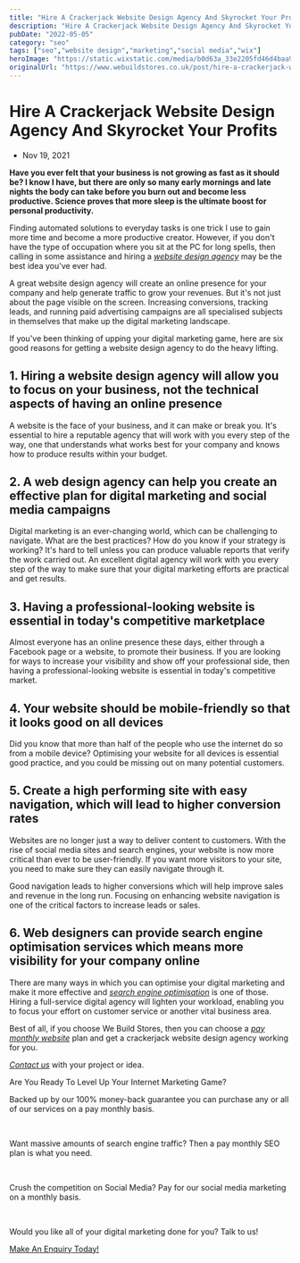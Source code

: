 ```yaml
---
title: "Hire A Crackerjack Website Design Agency And Skyrocket Your Profits"
description: "Hire A Crackerjack Website Design Agency And Skyrocket Your Profits"
pubDate: "2022-05-05"
category: "seo"
tags: ["seo","website design","marketing","social media","wix"]
heroImage: "https://static.wixstatic.com/media/b0d63a_33e2205fd46d4baa968c35f7286b60fb~mv2.jpg/v1/fill/w_740,h_420,al_c,q_90,usm_0.66_1.00_0.01,enc_avif,quality_auto/b0d63a_33e2205fd46d4baa968c35f7286b60fb~mv2.jpg"
originalUrl: "https://www.webuildstores.co.uk/post/hire-a-crackerjack-website-design-agency-and-skyrocket-your-profits"
---
```



# Hire A Crackerjack Website Design Agency And Skyrocket Your Profits

 * Nov 19, 2021


**Have you ever felt that your business is not growing as fast as it should be? I know I have, but there are only so many early mornings and late nights the body can take before you burn out and become less productive. Science proves that more sleep is the ultimate boost for personal productivity.**


Finding automated solutions to everyday tasks is one trick I use to gain more time and become a more productive creator. However, if you don't have the type of occupation where you sit at the PC for long spells, then calling in some assistance and hiring a [_website design agency_](https://www.webuildstores.co.uk/) may be the best idea you've ever had. 

 
A great website design agency will create an online presence for your company and help generate traffic to grow your revenues. But it's not just about the page visible on the screen. Increasing conversions, tracking leads, and running paid advertising campaigns are all specialised subjects in themselves that make up the digital marketing landscape.

 
If you've been thinking of upping your digital marketing game, here are six good reasons for getting a website design agency to do the heavy lifting.

 
## 1\. Hiring a website design agency will allow you to focus on your business, not the technical aspects of having an online presence

 
A website is the face of your business, and it can make or break you. It's essential to hire a reputable agency that will work with you every step of the way, one that understands what works best for your company and knows how to produce results within your budget. 

 
## 2\. A web design agency can help you create an effective plan for digital marketing and social media campaigns


Digital marketing is an ever-changing world, which can be challenging to navigate. What are the best practices? How do you know if your strategy is working? It's hard to tell unless you can produce valuable reports that verify the work carried out. An excellent digital agency will work with you every step of the way to make sure that your digital marketing efforts are practical and get results.

 
## 3\. Having a professional-looking website is essential in today's competitive marketplace

 
Almost everyone has an online presence these days, either through a Facebook page or a website, to promote their business. If you are looking for ways to increase your visibility and show off your professional side, then having a professional-looking website is essential in today's competitive market. 

 
## 4\. Your website should be mobile-friendly so that it looks good on all devices

 
Did you know that more than half of the people who use the internet do so from a mobile device? Optimising your website for all devices is essential good practice, and you could be missing out on many potential customers. 

 
## 5\. Create a high performing site with easy navigation, which will lead to higher conversion rates 

 
Websites are no longer just a way to deliver content to customers. With the rise of social media sites and search engines, your website is now more critical than ever to be user-friendly. If you want more visitors to your site, you need to make sure they can easily navigate through it. 

 
Good navigation leads to higher conversions which will help improve sales and revenue in the long run. Focusing on enhancing website navigation is one of the critical factors to increase leads or sales.

 
## 6\. Web designers can provide search engine optimisation services which means more visibility for your company online

 
There are many ways in which you can optimise your digital marketing and make it more effective and [_search engine optimisation_](https://www.webuildstores.co.uk/seo-copywriting) is one of those. Hiring a full-service digital agency will lighten your workload, enabling you to focus your effort on customer service or another vital business area.

 
Best of all, if you choose We Build Stores, then you can choose a [_pay monthly website_](https://www.webuildstores.co.uk/pay-monthly-websites) plan and get a crackerjack website design agency working for you.

 
[_Contact us_](https://www.webuildstores.co.uk/contact) with your project or idea.

 
Are You Ready To Level Up Your Internet Marketing Game?

Backed up by our 100% money-back guarantee you can purchase any or all of our services on a pay monthly basis.

​

Want massive amounts of search engine traffic? Then a pay monthly SEO plan is what you need.

​

Crush the competition on Social Media? Pay for our social media marketing on a monthly basis.

​

Would you like all of your digital marketing done for you? Talk to us!

[Make An Enquiry Today!](https://www.webuildstores.co.uk/contact)
